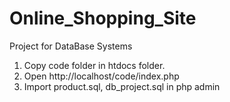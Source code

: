 # Online_Shopping_Site
Project for DataBase Systems

1. Copy code folder in htdocs folder.
2. Open http://localhost/code/index.php
3. Import product.sql, db_project.sql in php admin
